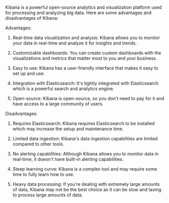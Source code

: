 Kibana is a powerful open-source analytics and visualization platform used for processing and analyzing big data. Here are some advantages and disadvantages of Kibana:

Advantages:

1. Real-time data visualization and analysis: Kibana allows you to monitor your data in real-time and analyze it for insights and trends.

2. Customizable dashboards: You can create custom dashboards with the visualizations and metrics that matter most to you and your business.

3. Easy to use: Kibana has a user-friendly interface that makes it easy to set up and use.

4. Integration with Elasticsearch: It's tightly integrated with Elasticsearch which is a powerful search and analytics engine.

5. Open-source: Kibana is open-source, so you don't need to pay for it and have access to a large community of users.

Disadvantages:

1. Requires Elasticsearch: Kibana requires Elasticsearch to be installed which may increase the setup and maintenance time.

2. Limited data ingestion: Kibana's data ingestion capabilities are limited compared to other tools.

3. No alerting capabilities: Although Kibana allows you to monitor data in real-time, it doesn't have built-in alerting capabilities.

4. Steep learning curve: Kibana is a complex tool and may require some time to fully learn how to use.

5. Heavy data processing: If you're dealing with extremely large amounts of data, Kibana may not be the best choice as it can be slow and taxing to process large amounts of data.
